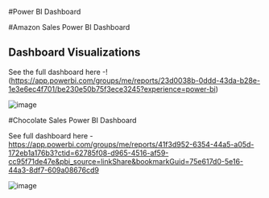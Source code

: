 #Power BI Dashboard


#Amazon Sales Power BI Dashboard

## Dashboard Visualizations

See the full dashboard here -!(https://app.powerbi.com/groups/me/reports/23d0038b-0ddd-43da-b28e-1e3e6ec4f701/be230e50b75f3ece3245?experience=power-bi)

![image](https://github.com/user-attachments/assets/7b89efe0-5b2a-434c-b470-346c9c72982c)


#Chocolate Sales Power BI Dashboard

See full dashboard here - https://app.powerbi.com/groups/me/reports/41f3d952-6354-44a5-a05d-172eb1a176b3?ctid=62785f08-d965-4516-af59-cc95f71de47e&pbi_source=linkShare&bookmarkGuid=75e617d0-5e16-44a3-8df7-609a08676cd9

![image](https://github.com/user-attachments/assets/0c5e040a-3333-4222-91b2-6b2fb8b353a6)





